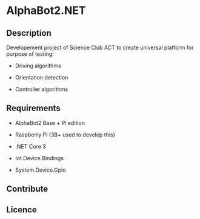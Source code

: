 # AlphaBot2.NET

## Description

Developement project of Science Club ACT to create universal platform for purpose of testing:

- Driving algorithms

- Orientation detection

- Controller algorithms

## Requirements

- AlphaBot2 Base + Pi edition

- Raspberry Pi (3B+ used to develop this)

- .NET Core 3

- Iot.Device.Bindings

- System.Device.Gpio

## Contribute

## Licence


